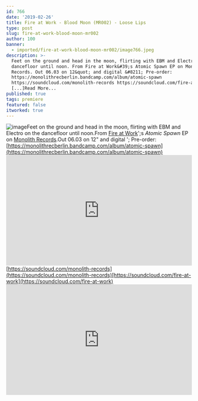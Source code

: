 ```yaml
---
id: 766
date: '2019-02-26'
title: Fire at Work - Blood Moon (MR002) - Loose Lips
type: post
slug: fire-at-work-blood-moon-mr002
author: 100
banner:
  - imported/fire-at-work-blood-moon-mr002/image766.jpeg
description: >-
  Feet on the ground and head in the moon, flirting with EBM and Electro on the
  dancefloor until noon. From Fire at Work&#39;s Atomic Spawn EP on Monolith
  Records. Out 06.03 on 12&quot; and digital &#8211; Pre-order:
  https://monolithrecberlin.bandcamp.com/album/atomic-spawn
  https://soundcloud.com/monolith-records https://soundcloud.com/fire-at-work
  [...]Read More...
published: true
tags: premiere
featured: false
itworked: true
---
```

![image](../imported/fire-at-work-blood-moon-mr002/image766.jpeg)Feet on the ground and head in the moon, flirting with EBM and Electro on the dancefloor until noon.From [Fire at Work](https://www.discogs.com/it/artist/17470-Fire-At-Work)';s _Atomic Spawn_ EP on [Monolith Records](https://www.residentadvisor.net/record-label.aspx?id=11663).Out 06.03 on 12" and digital '; Pre-order: [https://monolithrecberlin.bandcamp.com/album/atomic-spawn](https://monolithrecberlin.bandcamp.com/album/atomic-spawn)<iframe width='100%' height='300' scrolling='no' frameborder='no' allow='autoplay' src='https://w.soundcloud.com/player/?url=https%3A//api.soundcloud.com/tracks/581840274&color=%23ff5500&auto_play=false&hide_related=false&show_comments=true&show_user=true&show_reposts=false&show_teaser=true'></iframe>[https://soundcloud.com/monolith-records](https://soundcloud.com/monolith-records)[https://soundcloud.com/fire-at-work](https://soundcloud.com/fire-at-work)<iframe width='100%' height='300' scrolling='no' frameborder='no' allow='autoplay' src='https://www.youtube.com/embed/hMjbjroKUdY'></iframe>